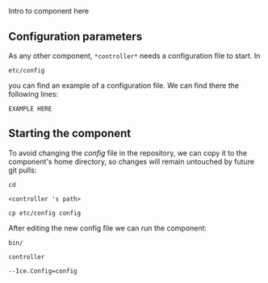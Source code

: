 ```
```
#
``` controller
```
Intro to component here


## Configuration parameters
As any other component,
``` *controller* ```
needs a configuration file to start. In

    etc/config

you can find an example of a configuration file. We can find there the following lines:

    EXAMPLE HERE

    
## Starting the component
To avoid changing the *config* file in the repository, we can copy it to the component's home directory, so changes will remain untouched by future git pulls:

    cd

``` <controller 's path> ```

    cp etc/config config
    
After editing the new config file we can run the component:

    bin/

```controller ```

    --Ice.Config=config
